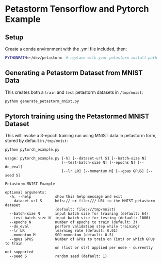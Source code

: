 # Petastorm Tensorflow and Pytorch Example

## Setup
Create a conda environment with the .yml file included, then: 
```bash
PYTHONPATH=~/dev/petastorm  # replace with your petastorm install path
```

## Generating a Petastorm Dataset from MNIST Data

This creates both a `train` and `test` petastorm datasets in `/tmp/mnist`:

```bash
python generate_petastorm_mnist.py
```

## Pytorch training using the Petastormed MNIST Dataset

This will invoke a 3-epoch training run using MNIST data in petastorm form,
stored by default in `/tmp/mnist`:

```bash
python pytorch_example.py
```

```
usage: pytorch_example.py [-h] [--dataset-url S] [--batch-size N]
                          [--test-batch-size N] [--epochs N] [--do_eval]
                          [--lr LR] [--momentum M] [--gpus GPUS] [--seed S]

Petastorm MNIST Example

optional arguments:
  -h, --help           show this help message and exit
  --dataset-url S      hdfs:// or file:/// URL to the MNIST petastorm dataset
                       (default: file:///tmp/mnist)
  --batch-size N       input batch size for training (default: 64)
  --test-batch-size N  input batch size for testing (default: 1000)
  --epochs N           number of epochs to train (default: 3)
  --do_eval            perform validation step while training?
  --lr LR              learning rate (default: 0.01)
  --momentum M         SGD momentum (default: 0.5)
  --gpus GPUS          Number of GPUs to train on (int) or which GPUs to train
                       on (list or str) applied per node - currently not supported
  --seed S             random seed (default: 1)
```

```

